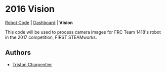 # 2016 Vision
[Robot Code](https://github.com/frc1418/2017-robot) | [Dashboard](https://github.com/frc1418/2017-dashboard) | **Vision**

This code will be used to process camera images for FRC Team 1418's robot in the 2017 competition, FIRST STEAMworks.

## Authors
* [Tristan Charpentier](https://github.com/hashFactory)